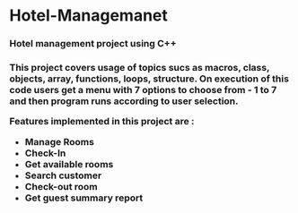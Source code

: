 # Hotel-Managemanet
<H3><strong>Hotel management project using C++ </strong><H3>
    
This project covers usage of topics sucs as macros, class, objects, array, functions, loops, structure.
On execution of this code users get a menu with 7 options to choose from - 1 to 7 and then program runs according to user selection.

Features implemented in this project are : <br>
<ul>
    <li>Manage Rooms </li>
    <li>Check-In </li>
    <li>Get available rooms </li>
    <li>Search customer </li>
    <li>Check-out room </li>
    <li>Get guest summary report </li>
</ul>   
